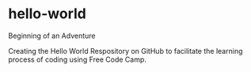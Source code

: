# hello-world

Beginning of an Adventure

Creating the Hello World Respository on GitHub to facilitate the learning process of coding using Free Code Camp. 
